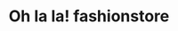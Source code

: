 ---
title: "Oh la la! fashionstore"
url: /schwarzenberg-erzgebirge/oh-la-la-fashionstore/
shop: Kleidung
---